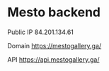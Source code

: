 # Mesto backend

Public IP 84.201.134.61

Domain https://mestogallery.ga/

API https://api.mestogallery.ga/

